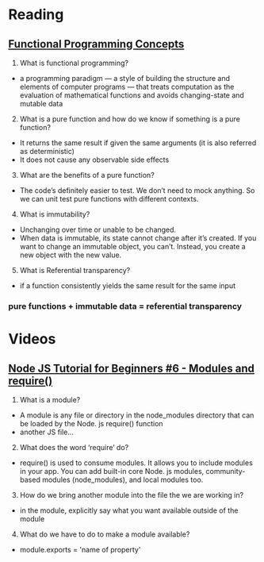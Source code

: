 # Reading
## [Functional Programming Concepts](https://medium.com/the-renaissance-developer/concepts-of-functional-programming-in-javascript-6bc84220d2aa)

1. What is functional programming?
- a programming paradigm — a style of building the structure and elements of computer programs — that treats computation as the evaluation of mathematical functions and avoids changing-state and mutable data

2. What is a pure function and how do we know if something is a pure function?
- It returns the same result if given the same arguments (it is also referred as deterministic)
- It does not cause any observable side effects

3. What are the benefits of a pure function?
- The code’s definitely easier to test. We don’t need to mock anything. So we can unit test pure functions with different contexts.

4. What is immutability?
- Unchanging over time or unable to be changed.
- When data is immutable, its state cannot change after it’s created. If you want to change an immutable object, you can’t. Instead, you create a new object with the new value.

5. What is Referential transparency?
- if a function consistently yields the same result for the same input

### pure functions + immutable data = referential transparency

# Videos
## [Node JS Tutorial for Beginners #6 - Modules and require()](https://www.youtube.com/watch?v=xHLd36QoS4k)

1. What is a module?
- A module is any file or directory in the node_modules directory that can be loaded by the Node. js require() function
- another JS file...

2. What does the word ‘require’ do?
- require() is used to consume modules. It allows you to include modules in your app. You can add built-in core Node. js modules, community-based modules (node_modules), and local modules too.

3. How do we bring another module into the file the we are working in?
- in the module, explicitly say what you want available outside of the module

4. What do we have to do to make a module available?
- module.exports = 'name of property'
